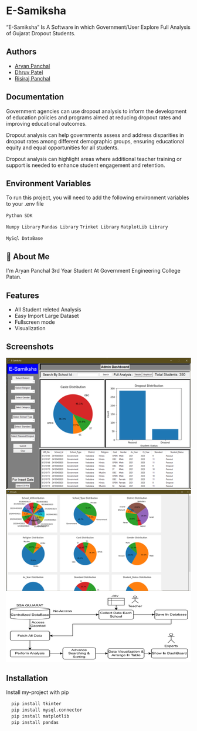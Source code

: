 
# E-Samiksha
“E-Samiksha” Is A Software in which  Government/User Explore Full Analysis of Gujarat Dropout Students.



## Authors

- [Aryan Panchal](https://www.github.com/Aryanpanchal011)
- [Dhruv Patel](#)
- [Risiraj Panchal](#)



## Documentation
Government agencies can use dropout analysis to inform the development of education policies and programs aimed at reducing dropout rates and improving educational outcomes.

Dropout analysis can help governments assess and address disparities in dropout rates among different demographic groups, ensuring educational equity and equal opportunities for all students.

Dropout analysis can highlight areas where additional teacher training or support is needed to enhance student engagement and retention.




## Environment Variables

To run this project, you will need to add the following environment variables to your .env file

`Python SDK`

`Numpy Library`
`Pandas Library`
`Trinket Library`
`MatplotLib Library`

`MySql DataBase`



## 🚀 About Me
I'm Aryan Panchal 3rd Year Student At Government Engineering College Patan.


## Features

- All Student releted Analysis
- Easy Import Large Dataset
- Fullscreen mode
- Visualization


## Screenshots

![App Screenshot1](https://github.com/Aryankumar011/E-Samiksha/blob/main/ScreenShorts/Screenshot%202023-12-28%20101137.png)
![App Screenshot2](https://github.com/Aryankumar011/E-Samiksha/blob/main/ScreenShorts/Screenshot%202023-12-28%20101221.png)
![App Screenshot3](https://github.com/Aryankumar011/E-Samiksha/blob/main/ScreenShorts/Screenshot%202023-12-28%20101302.png)



## Installation

Install my-project with pip

```bash
  pip install tkinter
  pip install mysql.connector
  pip install matplotlib
  pip install pandas
```
    